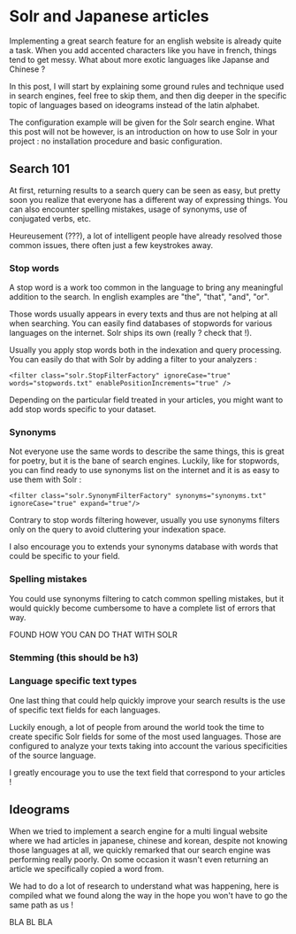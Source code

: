 Solr and Japanese articles
==========================

Implementing a great search feature for an english website is already quite
a task. When you add accented characters like you have in french, things tend
to get messy. What about more exotic languages like Japanse and Chinese ?

In this post, I will start by explaining some ground rules and technique used
in search engines, feel free to skip them, and then dig deeper in the specific
topic of languages based on ideograms instead of the latin alphabet.

The configuration example will be given for the Solr search engine. What this
post will not be however, is an introduction on how to use Solr in your project :
no installation procedure and basic configuration.

Search 101
----------

At first, returning results to a search query can be seen as easy, but pretty
soon you realize that everyone has a different way of expressing things. You
can also encounter spelling mistakes, usage of synonyms, use of conjugated verbs, etc.

Heureusement (???), a lot of intelligent people have already resolved those common
issues, there often just a few keystrokes away.

### Stop words

A stop word is a work too common in the language to bring any meaningful addition
to the search. In english examples are "the", "that", "and", "or".

Those words usually appears in every texts and thus are not helping at all when
searching. You can easily find databases of stopwords for various languages on
the internet. Solr ships its own (really ? check that !).

Usually you apply stop words both in the indexation and query processing. You can
easily do that with Solr by adding a filter to your analyzers :

	<filter class="solr.StopFilterFactory" ignoreCase="true" words="stopwords.txt" enablePositionIncrements="true" />

Depending on the particular field treated in your articles, you might want to add
stop words specific to your dataset.

### Synonyms

Not everyone use the same words to describe the same things, this is great for poetry,
but it is the bane of search engines. Luckily, like for stopwords, you can find
ready to use synonyms list on the internet and it is as easy to use them with Solr :

	<filter class="solr.SynonymFilterFactory" synonyms="synonyms.txt" ignoreCase="true" expand="true"/>

Contrary to stop words filtering however, usually you use synonyms filters only on the
query to avoid cluttering your indexation space.

I also encourage you to extends your synonyms database with words that could be specific
to your field.

### Spelling mistakes


You could use synonyms filtering to catch common spelling mistakes, but it would quickly
become cumbersome to have a complete list of errors that way.

FOUND HOW YOU CAN DO THAT WITH SOLR

### Stemming (this should be h3)


### Language specific text types


One last thing that could help quickly improve your search results is the use of specific
text fields for each languages.

Luckily enough, a lot of people from around the world took the time to create specific
Solr fields for some of the most used languages. Those are configured to analyze your
texts taking into account the various specificities of the source language.

I greatly encourage you to use the text field that correspond to your articles !


Ideograms
---------

When we tried to implement a search engine for a multi lingual website where we had articles in
japanese, chinese and korean, despite not knowing those languages at all, we quickly remarked that
our search engine was performing really poorly. On some occasion it wasn't even returning an article
we specifically copied a word from.

We had to do a lot of research to understand what was happening, here is compiled what we found along
the way in the hope you won't have to go the same path as us !

BLA BL BLA